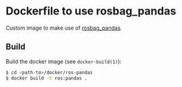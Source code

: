 Dockerfile to use rosbag_pandas
===============================

Custom image to make use of [rosbag_pandas](https://pypi.org/project/rosbag_pandas/).


Build
-----

Build the docker image (see `docker-build(1)`):
```bash
$ cd <path-to>/docker/ros-pandas
$ docker build -t ros:pandas .
```
